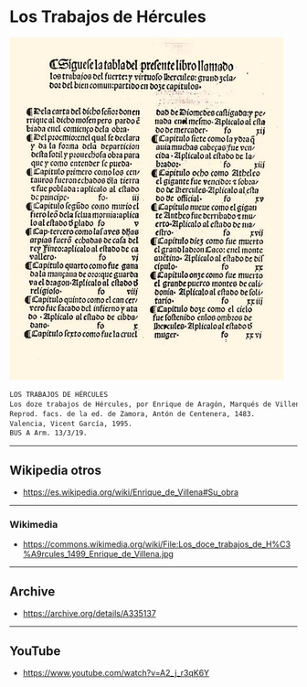 # Los Trabajos de Hércules

![Los Trabajos de Hércules](../_files/vitrina2/losTrabajosDeHercules.jpg)

```txt
LOS TRABAJOS DE HÉRCULES
Los doze trabajos de Hércules, por Enrique de Aragón, Marqués de Villena.
Reprod. facs. de la ed. de Zamora, Antón de Centenera, 1483.
Valencia, Vicent García, 1995.
BUS A Arm. 13/3/19.
```
___
## Wikipedia otros
- https://es.wikipedia.org/wiki/Enrique_de_Villena#Su_obra

___
### Wikimedia
- https://commons.wikimedia.org/wiki/File:Los_doce_trabajos_de_H%C3%A9rcules_1499_Enrique_de_Villena.jpg

___
## Archive 
- https://archive.org/details/A335137

___
## YouTube
- https://www.youtube.com/watch?v=A2_j_r3qK6Y